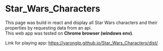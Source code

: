 # Star_Wars_Characters
This page was build in react and display all Star Wars characters and their properties by requesting data from an api.  
This web app was tested on **Chrome browser (windows env)**.

Link for playing app: https://yaronglp.github.io/Star_Wars_Characters/dist/
